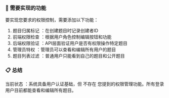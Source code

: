 ### 🔧 需要实现的功能
要实现您要求的权限控制，需要添加以下功能：

1. 题目归属标记 ：在创建题目时记录创建者ID
2. 前端权限检查 ：根据用户角色控制编辑按钮和功能
3. 后端权限验证 ：API层面验证用户是否有权限操作特定题目
4. 管理员特权 ：管理员可以查看和编辑所有用户的题目
5. 题目列表过滤 ：普通用户只能看到自己的题目和公开题目
### 📋 总结
当前状态 ：系统具备用户认证基础，但 不存在 您提到的权限管理功能。所有登录用户目前都能查看和编辑所有题目。